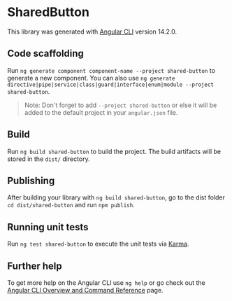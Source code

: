 # SharedButton

This library was generated with [Angular CLI](https://github.com/angular/angular-cli) version 14.2.0.

## Code scaffolding

Run `ng generate component component-name --project shared-button` to generate a new component. You can also use `ng generate directive|pipe|service|class|guard|interface|enum|module --project shared-button`.
> Note: Don't forget to add `--project shared-button` or else it will be added to the default project in your `angular.json` file. 

## Build

Run `ng build shared-button` to build the project. The build artifacts will be stored in the `dist/` directory.

## Publishing

After building your library with `ng build shared-button`, go to the dist folder `cd dist/shared-button` and run `npm publish`.

## Running unit tests

Run `ng test shared-button` to execute the unit tests via [Karma](https://karma-runner.github.io).

## Further help

To get more help on the Angular CLI use `ng help` or go check out the [Angular CLI Overview and Command Reference](https://angular.io/cli) page.
